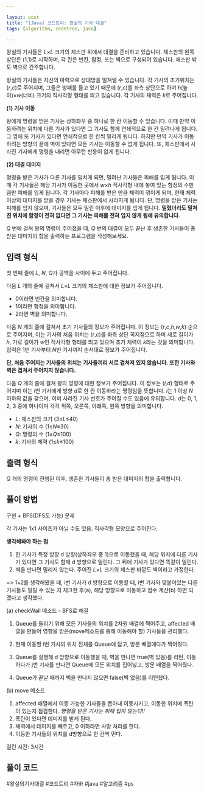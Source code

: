 ```yaml
---

layout: post
title: "[Java] 코드트리: 왕실의 기사 대결"
tags: [algorithm, codetree, java]

---
```


왕실의 기사들은 *L*×*L* 크기의 체스판 위에서 대결을 준비하고 있습니다. 체스판의 왼쪽 상단은 (1,1)로 시작하며, 각 칸은 빈칸, 함정, 또는 벽으로 구성되어 있습니다. 체스판 밖도 벽으로 간주합니다.

왕실의 기사들은 자신의 마력으로 상대방을 밀쳐낼 수 있습니다. 각 기사의 초기위치는 (*r*,*c*)로 주어지며, 그들은 방패를 들고 있기 때문에 (*r*,*c*)를 좌측 상단으로 하며 *h*(높이)×*w*(너비) 크기의 직사각형 형태를 띄고 있습니다. 각 기사의 체력은 *k*로 주어집니다.

**(1) 기사 이동**

왕에게 명령을 받은 기사는 상하좌우 중 하나로 한 칸 이동할 수 있습니다. 이때 만약 이동하려는 위치에 다른 기사가 있다면 그 기사도 함께 연쇄적으로 한 칸 밀려나게 됩니다. 그 옆에 또 기사가 있다면 연쇄적으로 한 칸씩 밀리게 됩니다. 하지만 만약 기사가 이동하려는 방향의 끝에 벽이 있다면 모든 기사는 이동할 수 없게 됩니다. 또, 체스판에서 사라진 기사에게 명령을 내리면 아무런 반응이 없게 됩니다.

**(2) 대결 대미지**

명령을 받은 기사가 다른 기사를 밀치게 되면, 밀려난 기사들은 피해를 입게 됩니다. 이때 각 기사들은 해당 기사가 이동한 곳에서 *w*×*h* 직사각형 내에 놓여 있는 함정의 수만큼만 피해를 입게 됩니다. 각 기사마다 피해를 받은 만큼 체력이 깎이게 되며, 현재 체력 이상의 대미지를 받을 경우 기사는 체스판에서 사라지게 됩니다. 단, 명령을 받은 기사는 피해를 입지 않으며, 기사들은 모두 밀린 이후에 대미지를 입게 됩니다. **밀렸더라도 밀쳐진 위치에 함정이 전혀 없다면 그 기사는 피해를 전혀 입지 않게 됨에 유의합니다.**

*Q* 번에 걸쳐 왕의 명령이 주어졌을 때, *Q* 번의 대결이 모두 끝난 후 생존한 기사들이 총 받은 대미지의 합을 출력하는 프로그램을 작성해보세요.

## 입력 형식

첫 번째 줄에 *L*, *N*, *Q*가 공백을 사이에 두고 주어집니다.

다음 *L* 개의 줄에 걸쳐서 *L*×*L* 크기의 체스판에 대한 정보가 주어집니다.

- 0이라면 빈칸을 의미합니다.
- 1이라면 함정을 의미합니다.
- 2라면 벽을 의미합니다.

다음 *N* 개의 줄에 걸쳐서 초기 기사들의 정보가 주어집니다. 이 정보는 (*r*,*c*,*h*,*w*,*k*) 순으로 주어지며, 이는 기사의 처음 위치는 (*r*,*c*)를 좌측 상단 꼭지점으로 하며 세로 길이가 *h*, 가로 길이가 *w*인 직사각형 형태를 띄고 있으며 초기 체력이 *k*라는 것을 의미합니다. 입력은 1번 기사부터 *N*번 기사까지 순서대로 정보가 주어집니다.

**단, 처음 주어지는 기사들의 위치는 기사들끼리 서로 겹쳐져 있지 않습니다. 또한 기사와 벽은 겹쳐서 주어지지 않습니다.**

다음 *Q* 개의 줄에 걸쳐 왕의 명령에 대한 정보가 주어집니다. 이 정보는 (*i*,*d*) 형태로 주어지며 이는 *i*번 기사에게 방향 *d*로 한 칸 이동하라는 명령임을 뜻합니다. *i*는 1 이상 *N* 이하의 값을 갖으며, 이미 사라진 기사 번호가 주어질 수도 있음에 유의합니다. *d*는 0, 1, 2, 3 중에 하나이며 각각 위쪽, 오른쪽, 아래쪽, 왼쪽 방향을 의미합니다.

- *L*: 체스판의 크기 (3≤*L*≤40)
- *N*: 기사의 수 (1≤*N*≤30)
- *Q*: 명령의 수 (1≤*Q*≤100)
- *k*: 기사의 체력 (1≤*k*≤100)

## 출력 형식

*Q* 개의 명령이 진행된 이후, 생존한 기사들이 총 받은 대미지의 합을 출력합니다.

## 풀이 방법

구현 + BFS(DFS도 가능) 문제

각 기사는 1x1 사이즈가 아닐 수도 있음. 직사각형 모양으로 주어진다.



**생각해봐야 하는 점**

1) 한 기사가 특정 방향 d 방향(상하좌우 중 1)으로 이동했을 때, 해당 위치에 다른 기사가 있다면 그 기사도 함께 d 방향으로 밀린다. 그 뒤에 기사가 있다면 똑같이 밀린다.
2) 벽을 만나면 밀리지 않는다. 주어진 *L*×*L* 크기의 체스판 바깥도 벽이라고 가정한다.

=> 1+2를 생각해봤을 때, i번 기사가 d 방향으로 이동할 때, i번 기사와 맞붙어있는 다른 기사들도 밀릴 수 있는 지 체크한 후(a), 해당 방향으로 이동하고 점수 계산(b) 하면 되겠다고 생각했다.



(a) checkWall 메소드 - BFS로 해결

1. Queue를 돌리기 위해 모든 기사들의 위치를 2차원 배열에 찍어주고, affected 배열을 만들어 영향을 받은(move메소드를 통해 이동해야 할) 기사들을 관리했다.

1. 현재 이동할 i번 기사의 위치 전체를 Queue에 담고, 방문 배열에다가 찍어줬다.
2. Queue를 실행해 d 방향으로 이동했을 때, 벽을 만나면 true(벽 있음)를 리턴, 이동하다가 j번 기사를 만나면 Queue에 모든 위치를 집어넣고, 방문 배열을 찍어줬다.
3. Queue가 끝날 때까지 벽을 만나지 않으면 false(벽 없음)를 리턴했다.



(b) move 메소드

1. affected 배열에서 이동 가능한 기사들을 뽑아내 이동시키고, 이동한 위치에 폭탄이 있는지 점검한다. *명령을 받은 기사는 피해 입지 않는다!!*
2. 폭탄이 있다면 데미지를 받게 된다.
3. 체력에서 데미지를 빼주고, 0 이하라면 사망 처리를 한다.
4. 이동한 기사들의 위치를 d방향으로 한 칸씩 민다.



걸린 시간: 3시간

## 풀이 코드

<script src="https://gist.github.com/piacu/dfef39575c1416a5b91687e8702c71b4.js"></script>

#왕실의기사대결 #코드트리 #자바 #java #알고리즘 #ps
